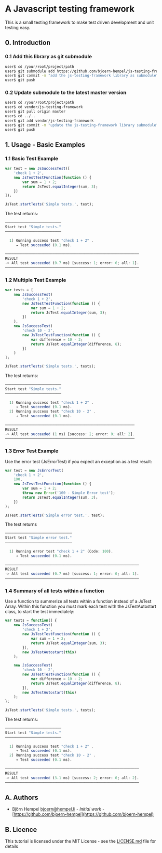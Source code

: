 # A Javascript testing framework

This is a small testing framework to make test driven development and unit testing easy.

## 0. Introduction

### 0.1 Add this library as git submodule

```bash
user$ cd /your/root/project/path
user$ git submodule add https://github.com/bjoern-hempel/js-testing-framework.git vendor/js-testing-framework
user$ git commit -m "add the js-testing-framework library as submodule" .gitmodules vendor/js-testing-framework
user$ git push
```

### 0.2 Update submodule to the latest master version

```bash
user$ cd /your/root/project/path
user$ cd vendor/js-testing-framework
user$ git pull origin master
user$ cd ../..
user$ git add vendor/js-testing-framework
user$ git commit -m "update the js-testing-framework library submodule" vendor/js-testing-framework
user$ git push
```

## 1. Usage - Basic Examples

### 1.1 Basic Test Example

```javascript
var test = new JsSuccessTest([
    'check 1 + 2',
    new JsTestTestFunction(function () {
        var sum = 1 + 2;
        return JsTest.equalInteger(sum, 3);
    })
]);

JsTest.startTests('Simple tests.', test);
```

The test returns:

```javascript
──────────────────────────
Start test "Simple tests."
──────────────────────────
 
  1) Running success test "check 1 + 2" .
     → Test succeeded (0.1 ms).
 
──────────────────────────────────────────────────────────────
RESULT
-> All test succeeded (0.7 ms) [success: 1; error: 0; all: 1].
──────────────────────────────────────────────────────────────
```

### 1.2 Multiple Test Example

```javascript
var tests = [
    new JsSuccessTest(
        'check 1 + 2',
        new JsTestTestFunction(function () {
            var sum = 1 + 2;
            return JsTest.equalInteger(sum, 3);
        })
    ),
    new JsSuccessTest(
        'check 10 - 2',
        new JsTestTestFunction(function () {
            var difference = 10 - 2;
            return JsTest.equalInteger(difference, 8);
        })
    )
];

JsTest.startTests('Simple tests.', tests);
```

The test returns:

```javascript
──────────────────────────
Start test "Simple tests."
──────────────────────────
 
  1) Running success test "check 1 + 2" .
     → Test succeeded (0.1 ms).
  2) Running success test "check 10 - 2" .
     → Test succeeded (0.1 ms).
 
────────────────────────────────────────────────────────────
RESULT
-> All test succeeded (1 ms) [success: 2; error: 0; all: 2].
────────────────────────────────────────────────────────────
```

### 1.3 Error Test Example

Use the error test (JsErrorTest) if you expect an exception as a test result:

```javascript
var test = new JsErrorTest(
    'check 1 + 2',
    100,
    new JsTestTestFunction(function () {
        var sum = 1 + 2;
        throw new Error('100 - Simple Error test');
        return JsTest.equalInteger(sum, 3);
    })
);

JsTest.startTests('Simple error test.', test);
```

The test returns

```javascript
───────────────────────────────
Start test "Simple error test."
───────────────────────────────
 
  1) Running error test "check 1 + 2" (Code: 100).
     → Test succeeded (0.1 ms).
 
──────────────────────────────────────────────────────────────
RESULT
-> All test succeeded (0.7 ms) [success: 1; error: 0; all: 1].
──────────────────────────────────────────────────────────────
```

### 1.4 Summary of all tests within a function

Use a function to summerize all tests within a function instead of a JsTest Array. Within this function you must mark each test with the JsTestAutostart class, to start the test immediately:

```javascript
var tests = function() {
    new JsSuccessTest(
        'check 1 + 2',
        new JsTestTestFunction(function () {
            var sum = 1 + 2;
            return JsTest.equalInteger(sum, 3);
        }),
        new JsTestAutostart(this)
    );

    new JsSuccessTest(
        'check 10 - 2',
        new JsTestTestFunction(function () {
            var difference = 10 - 2;
            return JsTest.equalInteger(difference, 8);
        }),
        new JsTestAutostart(this)
    );
};

JsTest.startTests('Simple tests.', tests);
```

The test returns:

```javascript
──────────────────────────
Start test "Simple tests."
──────────────────────────
 
  1) Running success test "check 1 + 2" .
     → Test succeeded (0.1 ms).
  2) Running success test "check 10 - 2" .
     → Test succeeded (0.1 ms).
 
──────────────────────────────────────────────────────────────
RESULT
-> All test succeeded (3.1 ms) [success: 2; error: 0; all: 2].
──────────────────────────────────────────────────────────────
```

## A. Authors

* Björn Hempel <bjoern@hempel.li> - _Initial work_ - [https://github.com/bjoern-hempel](https://github.com/bjoern-hempel)

## B. Licence

This tutorial is licensed under the MIT License - see the [LICENSE.md](/LICENSE.md) file for details
